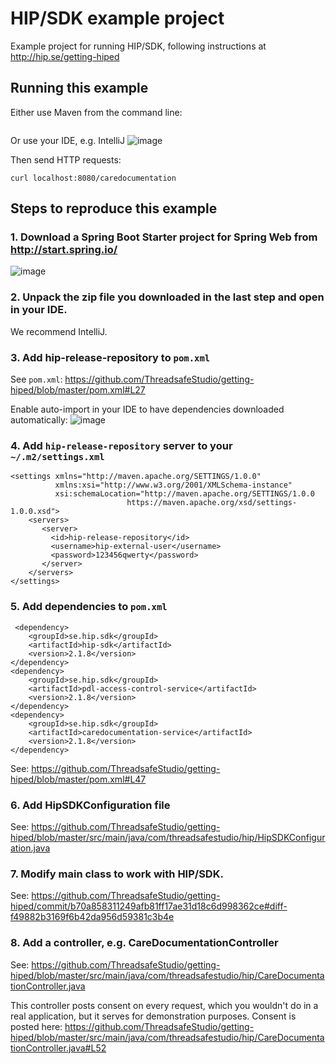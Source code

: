 # HIP/SDK example project
Example project for running HIP/SDK, following instructions at http://hip.se/getting-hiped

## Running this example
Either use Maven from the command line:
```

```

Or use your IDE, e.g. IntelliJ
![image](https://cloud.githubusercontent.com/assets/193289/21815594/94a41288-d75d-11e6-8acb-792e6ad7fb9b.png)

Then send HTTP requests:
```
curl localhost:8080/caredocumentation
```

## Steps to reproduce this example

### 1. Download a Spring Boot Starter project for Spring Web from http://start.spring.io/
![image](https://cloud.githubusercontent.com/assets/193289/21809535/7c78b4a8-d748-11e6-824e-9db3fe13ce97.png)

### 2. Unpack the zip file you downloaded in the last step and open in your IDE. 

We recommend IntelliJ.

### 3. Add hip-release-repository to `pom.xml`

See `pom.xml`: https://github.com/ThreadsafeStudio/getting-hiped/blob/master/pom.xml#L27

Enable auto-import in your IDE to have dependencies downloaded automatically:
![image](https://cloud.githubusercontent.com/assets/193289/21809805/86fce0c4-d749-11e6-909f-d7b4d12290c0.png)

### 4. Add `hip-release-repository` server to your `~/.m2/settings.xml`

```
<settings xmlns="http://maven.apache.org/SETTINGS/1.0.0"
          xmlns:xsi="http://www.w3.org/2001/XMLSchema-instance"
          xsi:schemaLocation="http://maven.apache.org/SETTINGS/1.0.0
                          https://maven.apache.org/xsd/settings-1.0.0.xsd">
    <servers>
       <server>
         <id>hip-release-repository</id>
         <username>hip-external-user</username>
         <password>123456qwerty</password>
       </server>
    </servers>
</settings>
```

### 5. Add dependencies to `pom.xml`

```
 <dependency>
    <groupId>se.hip.sdk</groupId>
    <artifactId>hip-sdk</artifactId>
    <version>2.1.8</version>
</dependency>
<dependency>
    <groupId>se.hip.sdk</groupId>
    <artifactId>pdl-access-control-service</artifactId>
    <version>2.1.8</version>
</dependency>
<dependency>
    <groupId>se.hip.sdk</groupId>
    <artifactId>caredocumentation-service</artifactId>
    <version>2.1.8</version>
</dependency>
```
See: https://github.com/ThreadsafeStudio/getting-hiped/blob/master/pom.xml#L47

### 6. Add HipSDKConfiguration file
See: https://github.com/ThreadsafeStudio/getting-hiped/blob/master/src/main/java/com/threadsafestudio/hip/HipSDKConfiguration.java

### 7. Modify main class to work with HIP/SDK.
See: https://github.com/ThreadsafeStudio/getting-hiped/commit/b70a858311249afb81ff17ae31d18c6d998362ce#diff-f49882b3169f6b42da956d59381c3b4e

### 8. Add a controller, e.g. CareDocumentationController
See: https://github.com/ThreadsafeStudio/getting-hiped/blob/master/src/main/java/com/threadsafestudio/hip/CareDocumentationController.java

This controller posts consent on every request, which you wouldn't do in a real application, but it serves for demonstration purposes. Consent is posted here: https://github.com/ThreadsafeStudio/getting-hiped/blob/master/src/main/java/com/threadsafestudio/hip/CareDocumentationController.java#L52
